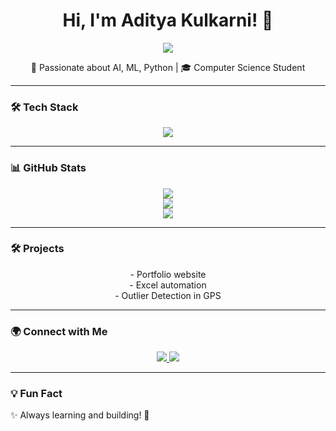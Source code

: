 <h1 align="center">Hi, I'm Aditya Kulkarni! 👋</h1>

<p align="center">
  <img src="https://img.shields.io/badge/Digital%20Craftsman-2D2D2D?style=for-the-badge&labelColor=555">
</p>

<p align="center">
🚀 Passionate about AI, ML, Python | 🎓 Computer Science Student  
</p>

---

### 🛠 Tech Stack  
<p align="center">
  <img src="https://skillicons.dev/icons?i=python,cpp,tensorflow,raspberrypi,vscode" />
</p>

---

### 📊 GitHub Stats  
<p align="center">
  <img src="https://img.shields.io/badge/GitHub%20Streak-🔥%2010%20Days-darkred?style=for-the-badge&logo=github&logoColor=white" />
  <br>
  <img src="https://github-readme-stats.vercel.app/api/top-langs/?username=AdityaK-101&layout=compact&theme=dark&hide_border=true" />
  <br>
  <img src="https://github-readme-stats.vercel.app/api?username=AdityaK-101&show_icons=true&theme=dark&hide_border=true" />
</p>


---

### 🛠️ Projects
<p align="center">
- Portfolio website<br>
- Excel automation<br>
- Outlier Detection in GPS
</p>

---

### 🌍 Connect with Me  
<p align="center">
  <a href="https://linkedin.com/in/aditya-m-kulkarni">
    <img src="https://img.shields.io/badge/LinkedIn-0A66C2?style=for-the-badge&logo=linkedin&logoColor=white" />
  </a>
  <a href="https://github.com/AdityaK-101">
    <img src="https://img.shields.io/badge/GitHub-FFFFFF?style=for-the-badge&logo=github&logoColor=black" />
  </a>
</p>

---

### 💡 Fun Fact  
✨ Always learning and building! 🚀  
